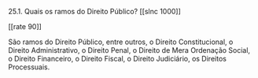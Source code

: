 25.1. Quais os ramos do Direito Público?
[[slnc 1000]]

[[rate 90]]

São ramos do Direito Público, entre outros, o Direito Constitucional, o Direito Administrativo, o Direito Penal, o Direito de Mera Ordenação Social, o Direito Financeiro, o Direito Fiscal, o Direito Judiciário, os Direitos Processuais.
